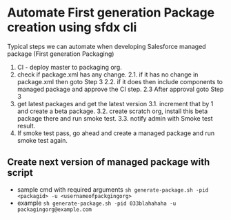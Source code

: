 # Automate First generation Package creation using sfdx cli
Typical steps we can automate when developing Salesforce managed package (First generation Packaging)
1. CI - deploy master to packaging org.
2. check if package.xml has any change.
2.1. if it has no change in package.xml then goto Step 3
2.2. if it does then include components to managed package and approve the CI step.
2.3 After approval goto Step 3
3. get latest packages and get the latest version
3.1. increment that by 1 and create a beta package.
3.2. create scratch org, install this beta package there and run smoke test.
3.3. notify admin with Smoke test result.
4. If smoke test pass, go ahead and create a managed package and run smoke test again.

## Create next version of managed package with script
* sample cmd with required arguments
```sh generate-package.sh -pid <packagid> -u <usernameofpackgingorg>```
* example
```sh generate-package.sh -pid 033blahahaha -u packagingorg@example.com```
